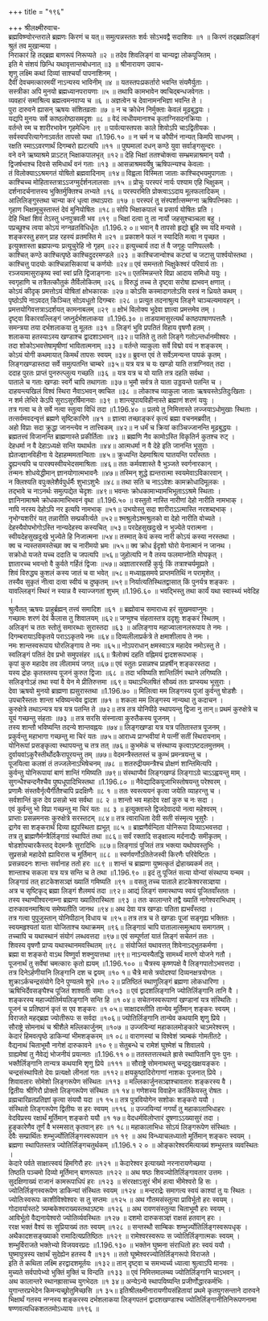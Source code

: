 +++
title = "१९६"

+++
श्रीलक्ष्मीरुवाच-  
ब्रह्मविष्ण्वोरन्तराले ब्रह्मणः किरणं च यत्॥
समुत्पन्नस्ततः शर्वः सोऽभवद्वै सदाशिवः ॥१ ॥
किरणं तद्ब्रह्मलिङ्गं श्रुतं तव मुखान्मया ।  
निराकारं हि तद्ब्रह्म बाणरूपं निरूप्यते ॥२ ॥
तदेव शिवलिङ्गं वा चान्यद्वा लोकपूजितम् ।  
इति मे संशयं छिन्धि यथावृत्तान्तबोधनात् ॥३ ॥
श्रीनारायण उवाच-  
शृणु लक्ष्मि कथां दिव्यां साश्चर्यां पापनाशिनम् ।  
दैवीं देवचमत्कारमयीं नाऽन्यस्य भाविनीम् ॥४ ॥
यतस्तपःप्रकर्तारो भवन्ति संयमैर्युताः ।  
सस्त्रीका अपि मुनयो ब्रह्मध्यानपरायणाः ॥५ ॥
तथापि कामभावेन क्वचिद्बन्धजवेगतः ।  
व्यवहारं समाश्रित्य ब्रह्मत्वमनवाप्य च ॥६ ॥
अज्ञत्वेन च देवानामनभिज्ञा भवन्ति ते ।  
पुरा दारुवने ह्यासन् ऋषयः संशितव्रताः ॥७ ॥
न च क्रोधेन निर्मुक्ताः केवलं मूढबुद्धयः ।  
यद्यपि मुनयः सर्वे काष्ठलोष्ठासमदृशः ॥८ ॥
वेदं त्वधीयमानाश्च कृताग्निसदनक्रियाः ।  
वर्तन्ते स्म च शारीरभावेन गृहमेधिनः ॥९ ॥
पार्वत्यास्तपसः काले शिवोऽपि चाऽद्वितीयकः ।  
सर्वस्वपरित्यागेनाऽवर्तत तापसो यथा ॥1.196.१० ॥
न चर्म न च कौपीनं नान्यत् किमपि साधनम् ।  
रक्षति स्माऽऽवरणार्थं दिगम्बरो ह्यटत्यपि ॥११ ॥
पुष्पमालां दधन् कण्ठे युवा सर्वाङ्गसुन्दरः ।  
वने वने ऋष्याश्रमे प्राऽटत् भिक्षाकपालभृत् ॥१२॥
देहि भिक्षां ततश्चोक्त्वा सम्भ्रमन्नाश्रमान् ययौ ।  
द्विजर्षभाश्च दिवसे समिधार्थं वनं गताः ॥१३ ॥
आसन्नाश्रमवर्येषु ऋषिपत्न्यश्च केवलाः ।  
तं विलोक्याऽऽश्रमगतं योषितो ब्रह्मवादिनाम् ॥१४॥
विह्वला विस्मिता जाताः काश्चिद्भयमुपागताः ।  
काश्चिच्च मोहितास्तत्राऽऽजग्मुर्दर्शनलालसाः ॥१५ ॥
प्रोचुः परस्परं नार्यः पश्याम एहि भिक्षुकम् ।  
दर्शनादर्चनात्तस्य भुक्तिर्मुक्तिश्च लभ्यते ॥१६ ॥
परस्परमिति प्रोक्त्वाऽऽदाय मूलफलादिकम् ।  
आलिलिङ्गुस्तथा चान्या करं धृत्वा तथाऽपराः ॥१७ ॥
परस्परं तु संस्पर्शात्सम्मग्ना ऋषिपत्निकाः ।  
गृहाण भिक्षामूचुस्तास्तं देवं मुनियोषितः ॥१८॥
सोपि भिक्षाकपालं च प्रसार्य योषितः प्रति ।  
देहि भिक्षां शिवं तेऽस्तु धनपुत्रवती भव ॥१९ ॥
भिक्षां दत्वा तु ता नार्यो जहसुश्चञ्चला बहु ।  
पप्रच्छुश्च त्वया कोऽयं नग्नव्रतविधिर्धृतः ॥1.196.२ ०॥
भवान् वै तापसो हृद्यो ब्रूहि स्म यदि मन्यसे ।  
शङ्करस्तु हसन् प्राह रहस्यं व्रतमस्ति मे ॥२१ ॥
प्रकाशने फलं न स्यादिति मत्वा न पृच्छत ।  
इत्युक्तास्ता ब्रह्मपत्न्यः प्रत्यूचुरेहि नो गृहम् ॥२२॥
इत्युच्चार्य तदा तं वै जगृहुः पाणिपल्लवैः ।  
काश्चित् कण्ठे काश्चित्पृष्ठे काश्चिदुदरमण्डले ॥२३ ॥
काश्चिजान्वोश्च कट्यां च जटासु पार्श्वयोस्तथा ।  
काश्चित्तु पादयोः काश्चिन्नासिकायां च कर्णयोः ॥२४॥
एवं समन्ततो भिक्षुकेश्वरं परिवार्य ताः ।  
रञ्जयामासुराकृष्य स्वां स्वां प्रति द्विजाङ्गनाः ॥२५॥
एतस्मिन्नन्तरे विप्रा आदाय समिधो ययुः ।  
स्वगृहाणि च तत्रैतत्कौतुकं तैर्विलोकितम् ॥२६ ॥
विरुद्धं तच्च ते दृष्ट्वा सरोषा ह्यभवन् क्षणात् ।  
कोऽयं कीदृक् प्रमत्तोऽयं योषितां क्षोभकारकः ॥२७॥
कोऽसि कस्मादागतोऽसि वस्त्रं न ध्रियते कथम् ।  
पृष्ठोऽपि नाऽवदत् किञ्चित् सोऽवधूतो दिगम्बरः ॥२८ ॥
प्रत्युत तदनाश्रुत्य लिङ्गे चाञ्चल्यमावहन् ।  
प्रमत्तयोगिवत्तत्राऽदर्शयत् कामनाबलम् ॥२९ ॥
क्षोभं विलोक्य भूदेवा ज्ञात्वा प्रमत्तमेव तम् ।  
दृष्ट्वा विकारवल्लिङ्गं जघ्नुर्दर्भशलाकया ॥1.196.३० ॥
ताडयामासुरत्यर्थं काष्ठपाषाणपत्तलैः ।  
समन्त्रया तया दर्भशलाकया तु मूलतः ॥३१ ॥
लिङ्गं भुवि प्रपतितं विहाय वृषणौ हतम् ।  
शलाकया हतस्याऽस्य खण्डाश्च द्वादशाऽभवन् ॥३२॥
पातिते तु ततो लिङ्गे गतोऽन्तर्धानमीश्वरः ।  
तदा शोकोऽभवत्तेषामृषीणां भावितात्मनाम् ॥३३ ॥
वर्तन्ते व्याकुलाः सर्वे विद्मो वयं न शङ्करम् ।  
कोऽयं योगी कथमायात् किमर्थं तापसः स्वयम् ॥३४॥
ब्रुवन्त एवं ते सर्वेऽमन्यन्त पापकं कृतम् ।  
लिङ्गखण्डास्तदा सर्वे समुत्पतन्ति चाम्बरे ॥३५॥
यत्र यत्र च यः खण्डो याति तत्राग्निवत् तदा ।  
ददाह पुरतः प्राप्तं पुनरुत्प्लुत्य गच्छति ॥३६ ॥
यत्र यत्र च यो याति तत्र दहति सर्वथा ।  
पाताले च गताः खण्डाः स्वर्गे चापि तथागताः ॥३७॥
भूमौ सर्वत्र ते याता उड्डयन्ते पतन्ति च ।  
दाहयन्त्यखिलं विश्वं स्थिरा नैवाऽभवन् क्वचित ॥३८ ॥
लोकाश्च व्याकुला जाताः ऋषयस्तेऽतिदुःखिताः ।  
न शर्म लेभिरे केऽपि सुराऽसुरर्षिमानवाः ॥३९ ॥
शान्त्युपायविहीनास्ते ब्रह्माणं शरणं ययुः ।  
तत्र गत्वा च ते सर्वे नत्वा स्तुत्वा विधिं तदा ॥1.196.४० ॥
प्रलये तु निमित्तास्ते लज्जयाऽधोमुखाः स्थिताः ।  
तत्सर्वमवदन्वृत्तं ब्रह्मणे सृष्टिकारिणे ॥४१ ॥
ज्ञात्वा तच्छाङ्करं कृत्यं ब्रह्मा वचनमब्रवीत् ।  
अहो विप्राः सदा क्रुद्धा जानन्त्येव न तात्त्विकम् ॥४२॥
न धर्मं च क्रियां काञ्चिज्जानन्ति मूढबुद्धयः ।  
ब्रह्मतत्त्वं विजानन्ति ब्राह्मणास्ते प्रकीर्तिताः ॥४३ ॥
ब्रह्मणि नैव कामोऽस्ति विकृतिर्न कुतश्च रुट् ।  
देहधर्मा न वै देहाऽध्यक्षे सन्ति यथार्थतः ॥४४॥
आत्मधर्मा न वै देहे इति जानन्ति भूसुराः ।  
ह्येतज्ज्ञानविहीना ये देहाहम्ममतान्विताः ॥४५॥
क्रुध्यन्ति देहमाश्रित्य घातयन्ति पराँस्ततः ।  
द्रुह्यन्त्यपि च पारक्यस्वीयभेदसमाश्रिताः ॥४६॥
ततः कर्मवशास्ते वै भुञ्जते स्वर्गनारकान् ।  
तन्मनः शोधयेद्धीमान् ज्ञानयोगात्मभावनैः ॥४७॥
तस्मिन् शुद्धे ह्यन्तरात्मा स्वयमेवाऽविकारवान् ।  
न क्लिश्यति वपुःक्लेशैर्वपुर्धर्मैः शुभाऽशुभैः ॥४८॥
तथा सति च नाऽऽवेशः कामक्रोधादिमूलकः ।  
तद्भावे च नाऽनर्थः समुत्पद्येत चेदृशः ॥४९॥
भवन्तः क्रोधकामाभ्यामभिभूताऽऽश्रमे स्थिताः ।  
ज्ञानिनामाश्रमे क्रोधकामाभिभवनं वृथा ॥1.196.५० ॥
वस्तुतो नास्ति नारीणां देहो नारीति नामभाक् ।  
नापि नरस्य देहोऽपि नर इत्यपि नामभाक् ॥५१॥
उभयोस्तु सदा शारीराऽऽत्मास्ति नरशब्दभाक् ।  
नृभोग्यशरीरं यत् तन्नारीति सम्प्रकीर्त्यते ॥५२॥
श्मश्रुलोऽश्मश्रुलको वा देहो नारीति वोच्यते ।  
देहस्यैवोपभोगोऽस्ति नान्यदेहस्य कस्यचित् ॥५३॥
परदेहसुखदुःखे न भुज्येते परात्मना ।  
स्वीयदेहसुखदुःखे भुज्येते हि निजात्मना ॥५४॥
तस्मात् केयं कस्य नारी कोऽयं कस्या नरस्तथा ।  
क्व च न्यस्तसमस्तेच्छा क्व च नारीमयो भ्रमः ॥५५॥
क्व क्रोध ईदृशो घोरो येनात्मानं न जानथ ।  
सक्रोधो यजते यच्च ददाति च जपत्यपि ॥५६॥
जुहोत्यपि न वै तस्य फलमाप्नोति मोघकृत् ।  
ज्ञातारच्च भवन्तो वै कुर्वते गर्हितं द्विजाः ॥५७॥
अज्ञातारस्तर्हि कुर्युः किं तत्राश्चर्यमूह्यते ।  
शिवं विरुद्ध्य कुशलं कस्य जातं च वा भवेत् ॥५८॥
मध्याह्नसमये प्राप्तमतिथिं न परामृशेत् ।  
तस्यैव सुकृतं नीत्वा दत्वा स्वीयं च दुष्कृतम् ॥५९॥
निर्यात्यतिस्थितद्वासात् किं पुनर्यत्र शङ्करः ।  
यावल्लिङ्गं स्थिरं न स्यान्न वै स्याज्जगतां शुभम् ॥1.196.६० ॥
भवद्भिस्तु तथा कार्यं यथा स्वास्थ्यं भवेदिह ।  
श्रुत्वैतत् ऋषयः प्राहुर्ब्रह्मन् तत्त्वं समादिश ॥६१ ॥
ब्रह्मोवाच समाराध्य हरं सुखमवाप्नुमः ।  
गच्छामः शरणं देवं कैलास तु शिवालयम् ॥६२॥
जग्मुश्च संहतास्तत्र ददृशुः शङ्करं स्थितम् ।  
अलिङ्गं च ततः स्तोतुं समारब्धाः सुरास्तदा ॥६३ ॥
अलिङ्गाय महाज्वालानलरूपाय ते नमः ।  
दिगम्बरायाऽविकृतये पराऽऽकृतये नमः ॥६४॥
दिव्यलीलाप्रर्कत्रे ते क्षमाशीलाय ते नमः ।  
नमः शान्तस्वरूपाय घोरलिङ्गाय ते नमः ॥६५॥
नोऽपराधान् क्षमस्वाऽत्र महादेव नमोऽस्तु ते ।  
स्वलिङ्गं पतितं देव प्रभो समुपसंहर ॥६६॥
त्रैलोक्यं दहति वह्निमयं द्वादशरूपभाक् ।  
कृपां कुरु महादेव तव लीलामयं जगत् ॥६७॥
एवं स्तुतः प्रसन्नश्च प्राहर्षीन् शङ्करस्तदा ।  
यस्य द्रोहः कृतस्तस्य पूजनं कुरुत द्विजाः ॥६८ ॥
तदा भविष्यति शान्तिर्लिगं स्थाने लगिष्यति ।  
सलिङ्गोऽहं तथा स्यां वै येन मे प्रीतिरुत्तमा ॥६९॥
यथाऽभिलषितं सौख्यं ततः प्राप्स्यथ भूसुराः ।  
देवा ऋषयो मुनयो ब्राह्मणा ह्यसुरास्तथा ॥1.196.७० ॥
मिलित्वा मम लिङ्गस्य पूजां कुर्वन्तु षोडशैः ।  
उपचारैस्ततः शान्ता भविष्यन्त्येव द्वादश ॥७१ ॥
शकला मम लिङ्गस्य नान्यथा तु कदाचन ।  
कुरुक्षेत्रे तथाऽन्यत्र यत्र यत्र पतन्ति ते ॥७२॥
तत्र तत्र योनिपीठे स्थापयन्तु द्विजा नु तान्॥
प्रथमं कुरुक्षेत्रे च यूयं गच्छन्तु संहताः ॥७३ ॥
तत्र सरसि संस्नात्वा कुरुतैकस्य पूजनम् ।  
तस्य शान्तौ भविष्यन्ति तदन्ये शान्तवह्नयः ॥७४॥
लिङ्गखण्डा यत्र यत्र पतितास्तत्र पूजनम् ।  
प्रकुर्वन्तु महाभागा गच्छन्तु मा चिरं यतः ॥७५॥
आराध्य प्राग्भवीयां मे पत्नीं सतीं स्थिरायनाम् ।  
योनिरूपां प्रसङ्कृत्वा स्थापयन्तु च तत्र तत् ॥७६॥
कुभमेकं च संस्थाप्य कृत्वाऽष्टदलमुत्तमम् ।  
दुर्वायवांऽकुरैस्तीर्थोदकैरापूरयन्तु तम् ॥७७॥
वेदमन्त्रैस्ततस्तं च कुम्भं प्रमन्त्रयन्तु च ।  
पूजयित्वा कलशं तं तज्जलेनाऽभिषेचनम् ॥७८ ॥
शतरुद्रीयमन्त्रैश्च प्रोक्षणं शान्तिमित्यपि ।  
कुर्वन्तु योनिरूपायां बाणं शान्तिं गमिष्यति ॥७९॥
संस्थाप्यैवं लिङ्गखण्डं लिङ्गाऽग्रे चाऽऽह्वयन्तु माम् ।  
सुगन्धैश्चन्दनैश्चैव पुष्पधूपादिभिस्तथा ॥1.196.८० ॥
नैवेद्यादिकपूजाभिस्तोषयन्तु परेश्वरम् ।  
प्रणामैः संस्तवैर्नृत्यैर्गीतैश्चापि प्रदक्षिणैः ॥८ १ ॥
ततः स्वस्त्ययनं कृत्वा जयेति व्याहरन्तु च ।  
सर्वशान्तिं कुरु देव प्रसन्नो भव सर्वथा ॥८ २ ॥
शान्तो भव महादेव रक्षां कुरु च नः सदा ।  
एवं कुर्वन्तु भो विप्रा गच्छन्तु मा चिरं यतः ॥८ ३ ॥
इत्युक्तास्ते द्विजदेवादयो नत्वा महेश्वरम् ।  
प्राप्ताः प्रसन्नमनसः कुरुक्षेत्रे सरस्तटम् ॥८४॥
तत्र त्वाराधिता देवी सती संस्मृत्य भूसुरैः ।  
द्रागेव सा शङ्करार्थं दिव्या ह्युपस्थिता ह्यभूत् ॥८५ ॥
ब्राह्मणैर्वन्दिता योनिरूपा दिव्याऽभवत्तदा ।  
तत्र तु ब्राह्मणैर्मन्त्रैर्लिङ्गाग्रं स्थापितं तथा ॥८६॥
सर्वं रक्तादि सङ्क्षाल्य मर्दनाद्यैः समीकृतम् ।  
षोडशोपचारकैस्तद् वेदमन्त्रैः सुरादिभिः ॥८७॥
लिङ्गाग्रं पूजितं तत्र भक्त्या यथोपवस्तुभिः ।  
सुप्रसन्नो महादेवो ह्याविरास च मूर्तिमान् ॥८८ ॥
स्वर्णवर्णोऽतितेजस्वी किरणैः परिवेष्टितः ।  
प्रसन्नवदनः शान्तः सर्वानाह ततो हरः ॥८९ ॥
शान्तं च ब्राह्मणा युष्मत्कृतं द्रोहाख्यकर्म तत् ।  
शान्ताश्च सकला यत्र यत्र सन्ति च ते तथा ॥1.196.९० ॥
इदं तु पूजितं सत्या योन्यां संस्थाप्य यन्मम ।  
लिङ्गाग्रं तत् हाटकेशसञ्ज्ञं ख्यातिं गमिष्यति ॥९१ ॥
वसतु तच्च पाताले हाटकेश्वरसञ्ज्ञया ।  
अत्र च सृष्टिकृद् ब्रह्मा लिङ्गं शैलमयं तदा ॥९२॥
आद्यं लिङ्गं समास्थाप्य स्वयं पूजितवाँस्ततः ।  
तस्य स्थाण्वीश्वरनाम्ना ब्रह्मणा ख्यातिरास्थिता ॥९३ ॥
ततः कालान्तरे तद्वै ख्यातिं नागेश्वराभिधाम् ।  
दारुकावनमाश्रित्य समेष्यतीति जानथ ॥९४॥
अथ देवा यत्र खण्डाः पतिता ह्यभवँस्तदा ।  
तत्र गत्वा पुपूजुस्तान् योनिपीठान् विधाय च ॥९५॥
तत्र तत्र च ते खण्डाः पूजां सङ्गृह्य भक्तितः ।  
स्वयमहृश्यतां याता योजिताश्च यथाक्रमम् ॥९६॥
लिङ्गाग्रं चापि पातालात्समुत्थाय समागतम् ।  
तच्चापि च यथास्थानं संयोगं लब्धवत्तदा ॥९७॥
एवं सम्पूर्णतां यातं लिङ्गं सचेतनं ततः ।  
शिवस्य वृषणौ प्राप्य यथास्थानमवस्थितम् ॥९८ ॥
संयोजितं यथावत्तत् शिवेनाऽद्भुतकर्मणा ।  
ब्रह्मा वा शङ्करो वाऽथ विष्णुर्वा शक्नुयात्तथा ॥९९॥
नाऽन्यस्यैतद्धि सामर्थ्यं मारणे योजने गतौ ।  
पूजनार्थं तु सर्वेषां चमत्कारः कृतो ह्ययम् ॥1.196.१०० ॥
चैत्रस्य कृष्णपक्षे वै लिङ्गपातोऽभवत्तदा ।  
तत्र दिनेऽर्हणीयानि लिङ्गानि दश च द्वयम् ॥१० १॥
चैत्रे मासे त्रयोदश्यां दिव्यनक्षत्रयोगतः ।  
शुक्राऽर्कचन्द्रसंयोगे दिने पुण्यतमे शुभे ॥१० २॥
प्रतिष्ठितं स्थाणुलिङ्गं ब्रह्मणा लोकधारिणा ।  
ऋषिभिर्देवसङ्घैश्च पूजितं शाश्वतीः समाः ॥१०३ ॥
एवं द्वादशलिङ्गानि ज्योतिर्लिङ्गानि तानि वै ।  
शङ्करस्य महाज्योतिर्मयलिङ्गानि सन्ति हि ॥१ ०४॥
सचेतनस्वरूपाणां खण्डानां यत्र संस्थितिः ।  
पूजनं च प्रतिष्ठानं कृतं स एव शङ्करः ॥१ ०५॥
साक्षादस्तीति तान्येव मूर्तिमान् शङ्करः स्वयम् ।  
विराजते महद्ब्रह्म ज्योतीरूपः स सर्वदा ॥१०६॥
ज्योतिर्लिङ्गानि तान्येव कथयामि शृणु प्रिये ।  
सौराष्ट्रे सोमनाथं च श्रीशैले मल्लिकार्जुनम् ॥१०७ ॥
उज्जयिन्यां महाकालमोङ्कारे चाऽमरेश्वरम् ।  
केदारं हिमवत्पृष्ठे डाकिन्यां भीमशङ्करम् ॥१ ०८॥
वाराणस्यां च विश्वेशं त्र्यम्बकं गोमतीतटे ।  
वैद्यनाथं चिताभूमौ नागेशं दारुकावने ॥१० ९॥
सेतुबन्धे च रामेशं घुश्मेशं च शिवालये ।  
ग्राह्यमेषां तु नैवेद्यं भोजनीयं प्रयत्नतः ॥1.196.११ ०॥
ततस्तत्तत्स्थले ह्रासे स्थापितानि पुनः पुनः ।  
भक्तैर्लिङ्गानि तान्यत्र कथयामि शृणु प्रिये ॥१११ ॥
सौराष्ट्रे सोमनाथस्तु चन्द्रदुःखक्षयङ्करः ।  
चन्द्रसंस्थापितो देवः प्रत्यक्षो लीनतां गतः ॥११२॥
क्षयकुष्ठादिरोगाणां नाशकः पूजनात् प्रिये ।  
शिवावतारः सोमेशो लिङ्गरूपेण संस्थितः ॥११३ ॥
मल्लिकार्जुनसञ्ज्ञश्चावतारः शङ्करस्य वै ।  
द्वितीयः श्रीगिरौ प्रोक्तो लिङ्गरूपेण संस्थितः ॥१ १४॥
गणेशस्य विवाहेन कार्तिकेयस्तु रोषतः ।  
व्रह्मचारिव्रतप्रतिज्ञां कृत्वा संययौ यदा ॥१ १५॥
तत्र पुत्रवियोगेन सशोकः शङ्करो ययौ ।  
संस्थितो लिङ्गरूपेण द्वितीयः स हरः स्वयम् ॥११६ ॥
उज्जयिन्यां नगर्यां तु महाकालाभिधाहरः ।  
वेदविप्रस्य रक्षार्थं मूर्तिमान् शङ्करो ययौ ॥१ १७॥
वेदधर्मविलोप्तारं दूषणाऽऽख्यासुरं तदा ।  
हुङ्कारेणैव तूर्णं वै भस्मसात् कृतवान् हरः ॥१ १८॥
महाकालाभिधः सोऽयं लिङ्गरूपेण संस्थितः ।  
देवैः सम्प्रार्थितः शम्भुर्ज्योतिर्लिङ्गस्वरूपवान ॥१ १९ ॥
अथ विन्ध्याचलध्यातो मूर्तिमान् शङ्करः स्वयम् ।  
ब्रह्मणा स्थापितस्तत्र ज्योतिर्लिङ्गचतुर्थकम् ॥1.196.१ २ ० ॥
ओङ्कारेश्वरमित्याख्यं शम्भुस्तत्र व्यवस्थितः ।  
केदारे पर्वते साक्षात्स्वयं हिमगिरौ हरः ॥१२१ ॥
केदारेश्वर इत्याख्यो नरनारायणेच्छया ।  
तिष्ठति पञ्चमो दिव्यो मूर्तिमान् बाणरूपतः ॥१२२ ॥
अथ षष्ठः शिवज्योतिर्लिङ्गावतार उत्तमः ।  
सुदक्षिणाख्यं राजानं कामरूपाधिपं हरः ॥१२३ ॥
संररक्षाऽसुरं भीमं हत्वा भीमेश्वरो हि सः ।  
ज्योतिर्लिङ्गस्वरूपेण डाकिन्यां संस्थितः स्वयम् ॥१२४ ॥
मन्दराद्रेः समागत्य स्वयं काश्यां तु यः स्थितः ।  
ज्योतिःस्वरूपः काशीविश्वेश्वरः स तु सप्तमः ॥१२५ ॥
अथ गौतमसंस्तुत्या प्राविर्भूतो हरः स्वयम् ।  
गोदावर्यास्तटे त्र्यम्बकेश्वराख्यस्तथाऽष्टमः ॥१२६ ॥
अथ रावणसंस्तुत्या चिताभूमौ हरः स्वयम् ।  
आविर्भूतो वैद्यनायेश्वरो ज्योतिर्व्यवस्थितः ॥१२७ ॥
दशमो दारुकसञ्ज्ञं राक्षसं हतवान् हरः ।  
ररक्ष भक्तं वैश्यं सः सुप्रियाख्यं ततः स्वयम् ॥१२८ ॥
सन्तस्थौ साम्बिकः शम्भुर्ज्योतिर्लिङ्गस्वरूपधृक् ।  
अथैकादशसङ्ख्याको रामादित्यप्रतिष्ठितः ॥१२९ ॥
रामेश्वरस्वरूपः स ज्योतिर्लिङ्गात्मकः स्वयम् ।  
शम्भुर्विराजते भक्तेभ्यो विजयवरप्रदः ॥1.196.१३० ॥
भक्तेन घुष्मना संराधितो हरः स्वयं ययौ ।  
घुष्मापुत्रस्य रक्षार्थं सुदेह्येन हतस्य वै ॥१३१ ॥
ततो घूष्मेश्वरज्योतिर्लिङ्गरूपो विराजते ।  
इति ते कथिता लक्ष्मि हरद्वादशमूर्तयः ॥१३२॥
तान् दृष्ट्वा च समभ्यर्च्य ध्यात्वा श्रुत्वाऽपि मानवः ।  
मुच्यते सर्वपापेभ्यो भुक्तिं मुक्तिं च विन्दति ॥१३३ ॥
एवं निमित्तमालम्ब्य ज्योतिर्लिङ्गानि चाऽभवन् ।  
अथ कालान्तरे स्थानह्रासाच्च युगभेदतः ॥१ ३४॥
अन्येऽन्ये स्थापयिष्यन्ति प्रजीर्णोद्धारकर्मभिः ।  
युगान्तरप्रभेदेन किमन्यच्छ्रोतुमिच्छसि ॥१ ३५॥
इतिश्रीलक्ष्मीनारायणीयसंहितायां प्रथमे कृतयुगसन्ताने दारुवने भिक्षार्थं गतस्य नग्नस्य शङ्करस्य दर्भशलाकया लिङ्गपतनं द्वादशखण्डाश्च ज्योतिर्लिङ्गानीतिनिरूपणनामा षण्णवत्यधिकशततमोऽध्यायः ॥१९६ ॥
    
